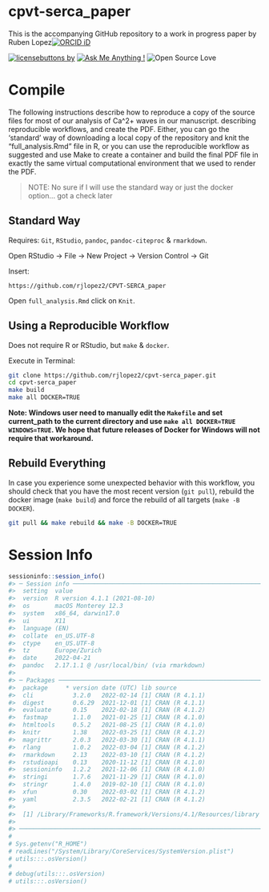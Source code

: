 
<!-- README.md is generated from README.Rmd. Please edit that file -->

# cpvt-serca_paper

This is the accompanying GitHub repository to a work in progress paper
by Ruben Lopez[![ORCID
iD](https://orcid.org/sites/default/files/images/orcid_16x16.png)](https://orcid.org/0000-0002-3802-3158)

[![licensebuttons
by](https://img.shields.io/badge/License-MIT-yellow.svg)](https://opensource.org/licenses/MIT)
[![Ask Me Anything
!](https://img.shields.io/badge/Ask%20me-anything-1abc9c.svg)](https://github.com/rjlopez2/cpvt-serca_paper/issues/new)
![Open Source
Love](https://badges.frapsoft.com/os/v2/open-source.svg?v=103)

# Compile

The following instructions describe how to reproduce a copy of the
source files for most of our analysis of Ca^2+ waves in our manuscript.
describing reproducible workflows, and create the PDF. Either, you can
go the ‘standard’ way of downloading a local copy of the repository and
knit the “full_analysis.Rmd” file in R, or you can use the reproducible
workflow as suggested and use Make to create a container and build the
final PDF file in exactly the same virtual computational environment
that we used to render the PDF.

> NOTE: No sure if I will use the standard way or just the docker
> option… got a check later

## Standard Way

Requires: `Git`, `RStudio`, `pandoc`, `pandoc-citeproc` & `rmarkdown`.

Open RStudio -\> File -\> New Project -\> Version Control -\> Git

Insert:

    https://github.com/rjlopez2/CPVT-SERCA_paper

Open `full_analysis.Rmd` click on `Knit`.

## Using a Reproducible Workflow

Does not require R or RStudio, but `make` & `docker`.

Execute in Terminal:

``` bash
git clone https://github.com/rjlopez2/cpvt-serca_paper.git
cd cpvt-serca_paper
make build
make all DOCKER=TRUE
```

**Note: Windows user need to manually edit the `Makefile` and set
current_path to the current directory and use
`make all DOCKER=TRUE WINDOWS=TRUE`. We hope that future releases of
Docker for Windows will not require that workaround.**

## Rebuild Everything

In case you experience some unexpected behavior with this workflow, you
should check that you have the most recent version (`git pull`), rebuild
the docker image (`make build`) and force the rebuild of all targets
(`make -B DOCKER`).

``` bash
git pull && make rebuild && make -B DOCKER=TRUE
```

# Session Info

``` r
sessioninfo::session_info()
#> ─ Session info ───────────────────────────────────────────────────────────────
#>  setting  value
#>  version  R version 4.1.1 (2021-08-10)
#>  os       macOS Monterey 12.3
#>  system   x86_64, darwin17.0
#>  ui       X11
#>  language (EN)
#>  collate  en_US.UTF-8
#>  ctype    en_US.UTF-8
#>  tz       Europe/Zurich
#>  date     2022-04-21
#>  pandoc   2.17.1.1 @ /usr/local/bin/ (via rmarkdown)
#> 
#> ─ Packages ───────────────────────────────────────────────────────────────────
#>  package     * version date (UTC) lib source
#>  cli           3.2.0   2022-02-14 [1] CRAN (R 4.1.1)
#>  digest        0.6.29  2021-12-01 [1] CRAN (R 4.1.1)
#>  evaluate      0.15    2022-02-18 [1] CRAN (R 4.1.2)
#>  fastmap       1.1.0   2021-01-25 [1] CRAN (R 4.1.0)
#>  htmltools     0.5.2   2021-08-25 [1] CRAN (R 4.1.0)
#>  knitr         1.38    2022-03-25 [1] CRAN (R 4.1.2)
#>  magrittr      2.0.3   2022-03-30 [1] CRAN (R 4.1.1)
#>  rlang         1.0.2   2022-03-04 [1] CRAN (R 4.1.2)
#>  rmarkdown     2.13    2022-03-10 [1] CRAN (R 4.1.2)
#>  rstudioapi    0.13    2020-11-12 [1] CRAN (R 4.1.0)
#>  sessioninfo   1.2.2   2021-12-06 [1] CRAN (R 4.1.0)
#>  stringi       1.7.6   2021-11-29 [1] CRAN (R 4.1.0)
#>  stringr       1.4.0   2019-02-10 [1] CRAN (R 4.1.0)
#>  xfun          0.30    2022-03-02 [1] CRAN (R 4.1.2)
#>  yaml          2.3.5   2022-02-21 [1] CRAN (R 4.1.2)
#> 
#>  [1] /Library/Frameworks/R.framework/Versions/4.1/Resources/library
#> 
#> ──────────────────────────────────────────────────────────────────────────────
# 
# Sys.getenv("R_HOME")
# readLines("/System/Library/CoreServices/SystemVersion.plist")
# utils:::.osVersion()
# 
# debug(utils:::.osVersion)
# utils:::.osVersion()
```
